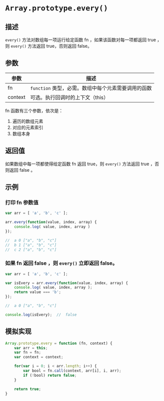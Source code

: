 # `Array.prototype.every()`

## 描述

`every()` 方法对数组每一项运行给定函数 fn ，如果该函数对每一项都返回 true ，则 `every()` 方法返回 true，否则返回 false。

## 参数

参数 | 描述
--- | ---
fn | `function` 类型，必需。数组中每个元素需要调用的函数
context | 可选。执行回调时的上下文（this）

fn 函数有三个参数，依次是：
1. 遍历的数组元素
2. 对应的元素索引
3. 数组本身

## 返回值

如果数组中每一项都使得给定函数 fn 返回 true，则 `every()` 方法返回 true ，否则返回 false 。

## 示例

### 打印 fn 参数值

```js
var arr = [ 'a', 'b', 'c' ];

arr.every(function(value, index, array) {
    console.log( value, index, array )
});

//  a 0 ["a", "b", "c"]
//  b 1 ["a", "b", "c"]
//  c 2 ["a", "b", "c"]
```

### 如果 fn 返回 false ，则 `every()` 立即返回 false。

```js
var arr = [ 'a', 'b', 'c' ];

var isEvery = arr.every(function(value, index, array) {
    console.log( value, index, array );
    return value === 'b';
});

//  a 0 ["a", "b", "c"]

console.log(isEvery);  //  false
```

## 模拟实现 

```js
Array.prototype.every = function (fn, context) {
    var arr = this;
    var fn = fn;
    var context = context;

    for(var i = 0; i < arr.length; i++) {
        var bool = fn.call(context, arr[i], i, arr);
        if (!bool) return false;
    }

    return true;
}
```

